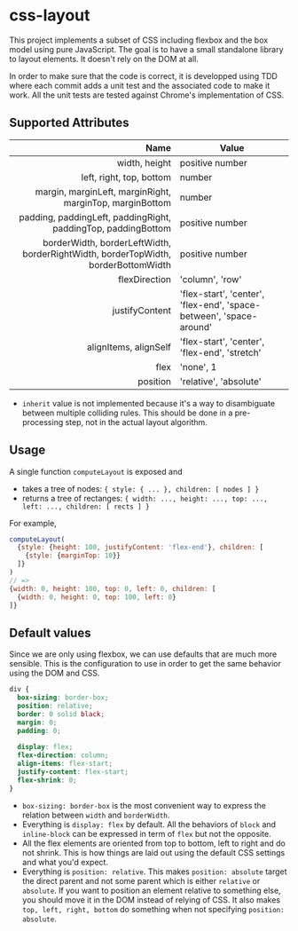 css-layout
==========

This project implements a subset of CSS including flexbox and the box model using pure JavaScript. The goal is to have a small standalone library to layout elements. It doesn't rely on the DOM at all.

In order to make sure that the code is correct, it is developped using TDD where each commit adds a unit test and the associated code to make it work. All the unit tests are tested against Chrome's implementation of CSS.


Supported Attributes
--------------------

Name | Value
----:|------
width, height | positive number
left, right, top, bottom | number
margin, marginLeft, marginRight, marginTop, marginBottom | number
padding, paddingLeft, paddingRight, paddingTop, paddingBottom | positive number
borderWidth, borderLeftWidth, borderRightWidth, borderTopWidth, borderBottomWidth | positive number
flexDirection | 'column', 'row'
justifyContent | 'flex-start', 'center', 'flex-end', 'space-between', 'space-around'
alignItems, alignSelf | 'flex-start', 'center', 'flex-end', 'stretch'
flex | 'none', 1
position | 'relative', 'absolute'

- `inherit` value is not implemented because it's a way to disambiguate between multiple colliding rules. This should be done in a pre-processing step, not in the actual layout algorithm.


Usage
-----

A single function `computeLayout` is exposed and 
 - takes a tree of nodes: `{ style: { ... }, children: [ nodes ] }`
 - returns a tree of rectanges: `{ width: ..., height: ..., top: ..., left: ..., children: [ rects ] }`

For example, 

```javascript
computeLayout(
  {style: {height: 100, justifyContent: 'flex-end'}, children: [
    {style: {marginTop: 10}}
  ]}
)
// =>
{width: 0, height: 100, top: 0, left: 0, children: [
  {width: 0, height: 0, top: 100, left: 0}
]}
```


Default values
--------------
Since we are only using flexbox, we can use defaults that are much more sensible. This is the configuration to use in order to get the same behavior using the DOM and CSS.

```css
div {
  box-sizing: border-box;
  position: relative;
  border: 0 solid black;
  margin: 0;
  padding: 0;
  
  display: flex;
  flex-direction: column;
  align-items: flex-start;
  justify-content: flex-start;
  flex-shrink: 0;
}
```

- `box-sizing: border-box` is the most convenient way to express the relation between `width` and `borderWidth`.
- Everything is `display: flex` by default. All the behaviors of `block` and `inline-block` can be expressed in term of `flex` but not the opposite.
- All the flex elements are oriented from top to bottom, left to right and do not shrink. This is how things are laid out using the default CSS settings and what you'd expect.
- Everything is `position: relative`. This makes `position: absolute` target the direct parent and not some parent which is either `relative` or `absolute`. If you want to position an element relative to something else, you should move it in the DOM instead of relying of CSS. It also makes `top, left, right, bottom` do something when not specifying `position: absolute`.
